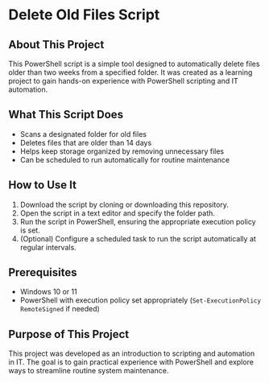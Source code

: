 # Delete Old Files Script

## About This Project
This PowerShell script is a simple tool designed to automatically delete files older than two weeks from a specified folder. It was created as a learning project to gain hands-on experience with PowerShell scripting and IT automation.

## What This Script Does
- Scans a designated folder for old files
- Deletes files that are older than 14 days
- Helps keep storage organized by removing unnecessary files
- Can be scheduled to run automatically for routine maintenance

## How to Use It
1. Download the script by cloning or downloading this repository.
2. Open the script in a text editor and specify the folder path.
3. Run the script in PowerShell, ensuring the appropriate execution policy is set.
4. (Optional) Configure a scheduled task to run the script automatically at regular intervals.

## Prerequisites
- Windows 10 or 11
- PowerShell with execution policy set appropriately (`Set-ExecutionPolicy RemoteSigned` if needed)

## Purpose of This Project
This project was developed as an introduction to scripting and automation in IT. The goal is to gain practical experience with PowerShell and explore ways to streamline routine system maintenance.


